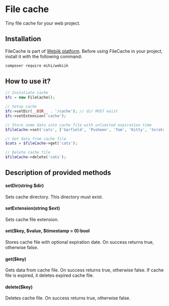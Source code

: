 # File cache
Tiny file cache for your web project.

## Installation
FileCache is part of [Webiik platform](readme.md). Before using FileCache in your project, install it with the following command:
```bash
composer require mihi/webiik
```

## How to use it?
```php
// Instatiate cache
$fc = new FileCache();

// Setup cache
$fc->setDir(__DIR__ . '/cache'); // dir MUST exist
$fc->setExtension('cache');

// Store some data into cache file with unlimited expiration time
$fileCache->set('cats', ['Garfield', 'Pusheen', 'Tom', 'Kitty', 'Scratchy']);

// Get data from cache file
$cats = $fileCache->get('cats');

// Delete cache file
$fileCache->delete('cats');
```

## Description of provided methods

#### setDir(string $dir)
Sets cache directory. This directory must exist.

#### setExtension(string $ext)
Sets cache file extension.

#### set($key, $value, $timestamp = 0):bool
Stores cache file with optional expiration date. On success returns true, otherwise false.

#### get($key)
Gets data from cache file. On success returns true, otherwise false. If cache file is expired, it deletes expired cache file.

#### delete($key)
Deletes cache file. On success returns true, otherwise false.